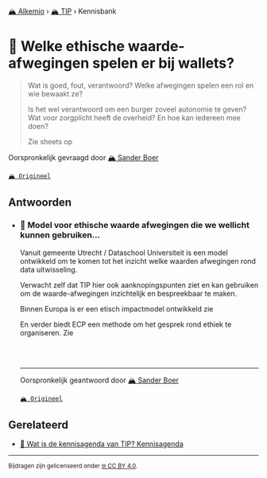 [🏔️ Alkemio](https://welcome.alkem.io/) › [🏔️ TIP](https://alkem.io/tip/dashboard) › Kennisbank
# 📄 Welke ethische waarde-afwegingen spelen er bij wallets?
>Wat is goed, fout, verantwoord? Welke afwegingen spelen een rol en wie bewaakt ze?
>
>Is het wel verantwoord om een burger zoveel autonomie te geven? Wat voor zorgplicht heeft de overheid? En hoe kan iedereen mee doen?
>
>Zie sheets op 

Oorspronkelijk gevraagd door [🏔️ Sander Boer](https://alkem.io/user/sander-boer-499)

[`🏔️ Origineel`](https://alkem.io/tip/collaboration/welkeethischewaard-9272)

## Antwoorden
- ### <a id="modelvoorethische-3267"></a> 📌 Model voor ethische waarde afwegingen die we wellicht kunnen gebruiken...
  Vanuit gemeente Utrecht / Dataschool Universiteit is een model ontwikkeld om te komen tot het inzicht welke waarden afwegingen rond data uitwisseling. 
  
  Verwacht zelf dat TIP hier ook aanknopingspunten ziet en kan gebruiken om de waarde-afwegingen inzichtelijk en bespreekbaar te maken.
  
  Binnen Europa is er een etisch impactmodel ontwikkeld zie 
  
  En verder biedt ECP een methode om het gesprek rond ethiek te organiseren. Zie 
  
  <br>
  
  <br>

  ***
  Oorspronkelijk geantwoord door [🏔️ Sander Boer](https://alkem.io/tip/collaboration/welkeethischewaard-9272/posts/modelvoorethische-3267)

  [`🏔️ Origineel`](https://alkem.io/tip/collaboration/welkeethischewaard-9272/posts/modelvoorethische-3267)

## Gerelateerd
- [📌 Wat is de kennisagenda van TIP? Kennisagenda](watisdekennisagen-9941.md#kennisagenda-5711)
* * *
<small>Bijdragen zijn gelicenseerd onder [🌐 CC BY 4.0](https://creativecommons.org/licenses/by/4.0/deed.nl).</small>
